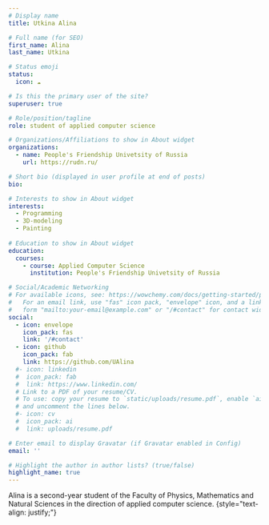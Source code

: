 ```yaml
---
# Display name
title: Utkina Alina

# Full name (for SEO)
first_name: Alina
last_name: Utkina

# Status emoji
status:
  icon: ☁️

# Is this the primary user of the site?
superuser: true

# Role/position/tagline
role: student of applied computer science

# Organizations/Affiliations to show in About widget
organizations:
  - name: People's Friendship Univetsity of Russia 
    url: https://rudn.ru/

# Short bio (displayed in user profile at end of posts)
bio: 

# Interests to show in About widget
interests:
  - Programming
  - 3D-modeling
  - Painting
  
# Education to show in About widget
education:
  courses:
    - course: Applied Computer Science
      institution: People's Friendship Univetsity of Russia 

# Social/Academic Networking
# For available icons, see: https://wowchemy.com/docs/getting-started/page-builder/#icons
#   For an email link, use "fas" icon pack, "envelope" icon, and a link in the
#   form "mailto:your-email@example.com" or "/#contact" for contact widget.
social:
  - icon: envelope
    icon_pack: fas
    link: '/#contact'
  - icon: github
    icon_pack: fab
    link: https://github.com/UAlina
  #- icon: linkedin
  #  icon_pack: fab
  #  link: https://www.linkedin.com/
  # Link to a PDF of your resume/CV.
  # To use: copy your resume to `static/uploads/resume.pdf`, enable `ai` icons in `params.yaml`,
  # and uncomment the lines below.
  #- icon: cv
  #  icon_pack: ai
  #  link: uploads/resume.pdf

# Enter email to display Gravatar (if Gravatar enabled in Config)
email: ''

# Highlight the author in author lists? (true/false)
highlight_name: true
---
```


Alina is a second-year student of the Faculty of Physics, Mathematics and Natural Sciences in the direction of applied computer science. 
{style="text-align: justify;"}
